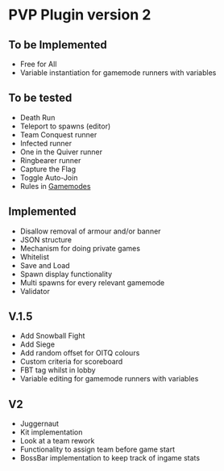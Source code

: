 PVP Plugin version 2
===========
## To be Implemented
* Free for All
* Variable instantiation for gamemode runners with variables

## To be tested
* Death Run
* Teleport to spawns (editor)
* Team Conquest runner
* Infected runner
* One in the Quiver runner
* Ringbearer runner
* Capture the Flag
* Toggle Auto-Join
* Rules in [Gamemodes](src/main/java/com/mcmiddleearth/pvpplugin/statics/Gamemodes.java)

## Implemented
* Disallow removal of armour and/or banner
* JSON structure
* Mechanism for doing private games
* Whitelist
* Save and Load
* Spawn display functionality
* Multi spawns for every relevant gamemode
* Validator

## V.1.5
* Add Snowball Fight
* Add Siege
* Add random offset for OITQ colours
* Custom criteria for scoreboard
* FBT tag whilst in lobby
* Variable editing for gamemode runners with variables

## V2
* Juggernaut
* Kit implementation
* Look at a team rework
* Functionality to assign team before game start
* BossBar implementation to keep track of ingame stats